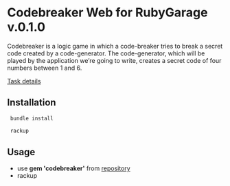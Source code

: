 # Codebreaker Web for RubyGarage v.0.1.0

Codebreaker is a logic game in which a code-breaker tries to break a secret code created by a code-generator.
The code-generator, which will be played by the application we’re going to write, creates a secret code of four numbers between 1 and 6.

[Task details](https://docs.google.com/document/d/1Q2u3CAmRs1Gg7zO2rT5IlTP_LdBicfBa7OzC6ZjYwZI/edit#heading=h.m8xswz2br8cd)

## Installation

```ruby
 bundle install
```

```ruby
 rackup
```

## Usage

* use **gem 'codebreaker'** from [repository](https://github.com/Turzhanskyi/codebreaker-rg)
* rackup